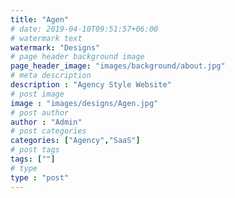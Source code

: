 ```yaml
---
title: "Agen"
# date: 2019-04-10T09:51:57+06:00
# watermark text
watermark: "Designs"
# page header background image
page_header_image: "images/background/about.jpg"
# meta description
description : "Agency Style Website"
# post image
image : "images/designs/Agen.jpg"
# post author
author : "Admin"
# post categories
categories: ["Agency","SaaS"]
# post tags
tags: [""]
# type
type : "post"
---
```

